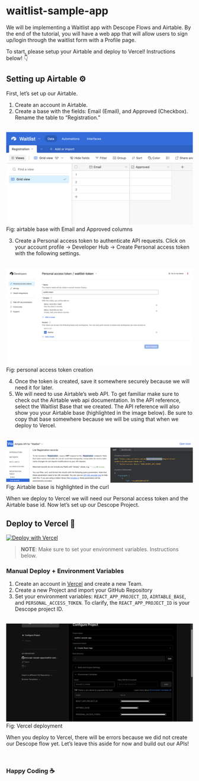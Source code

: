 # waitlist-sample-app

We will be implementing a Waitlist app with Descope Flows and Airtable. By the end of the tutorial, you will have a web app that will allow users to sign up/login through the waitlist form with a Profile page. 

To start, please setup your Airtable and deploy to Vercel! Instructions below! 👇

## Setting up Airtable ⚙️

First, let’s set up our Airtable. 
1. Create an account in Airtable. 
2. Create a base with the fields: Email (Email), and Approved (Checkbox). Rename the table to “Registration.” 

<br />

<img src="./readme-assets/airtable.png"/>
Fig: airtable base with Email and Approved columns 

<br />

3. Create a Personal access token to authenticate API requests. Click on your account profile → Developer Hub → Create Personal access token with the following settings.

<br />

<img src="./readme-assets/personal_access_token.png"/>
Fig: personal access token creation 

<br />

4. Once the token is created, save it somewhere securely because we will need it for later. 
5. We will need to use Airtable’s web API. To get familiar make sure to check out the Airtable web api documentation. In the API reference, select the Waitlist Base that we created. The API reference will also show you your Airtable base (highlighted in the image below). Be sure to copy that base somewhere because we will be using that when we deploy to Vercel. 

<br />

<img src="./readme-assets/airtable_base.png"/>
Fig: Airtable base is highlighted in the curl

<br />

When we deploy to Vercel we will need our Personal access token and the Airtable base id. 
Now let’s set up our Descope Project. 

## Deploy to Vercel 🚀

[![Deploy with Vercel](https://vercel.com/button)](https://vercel.com/new/clone?repository-url=https%3A%2F%2Fgithub.com%2Fdescope-sample-apps%2Fwaitlist-sample-app)

> **NOTE**: Make sure to set your environment variables. Instructions below.  

### Manual Deploy + Environment Variables

1. Create an account in [Vercel](https://vercel.com/) and create a new Team.
2. Create a new Project and import your GitHub Repository
3. Set your environment variables: ```REACT_APP_PROJECT_ID```, ```AIRTABLE_BASE```, and ```PERSONAL_ACCESS_TOKEN```. To clarify, the ```REACT_APP_PROJECT_ID``` is your Descope project ID. 

<br />

<img src="./readme-assets/vercel_env.png"/>
Fig: Vercel deployment

<br />

When you deploy to Vercel, there will be errors because we did not create our Descope flow yet. Let’s leave this aside for now and build out our APIs!

<br />

### Happy Coding ☕ 



